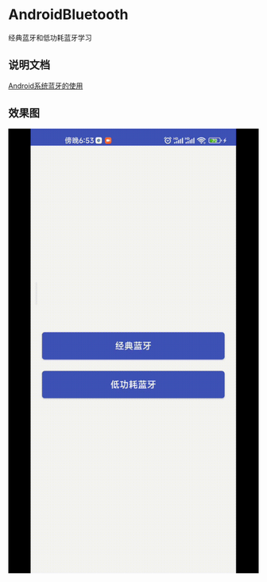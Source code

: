 # AndroidBluetooth
经典蓝牙和低功耗蓝牙学习

## 说明文档

[Android系统蓝牙的使用](https://juejin.cn/post/7328273660790276148)

## 效果图

![1.gif](img/1.gif)